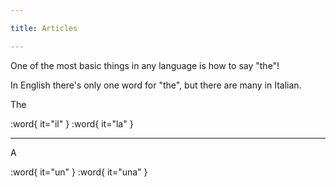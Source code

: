 ```yaml
---

title: Articles

---
```


One of the most basic things in any language is how to say "the"!

In English there's only one word for "the", but there are many in Italian.

The

:word{ it="il" }
:word{ it="la" }

--------------------------------------------------

A

:word{ it="un" }
:word{ it="una" }

